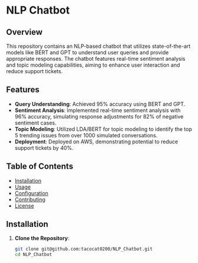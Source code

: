 # NLP Chatbot

## Overview

This repository contains an NLP-based chatbot that utilizes state-of-the-art models like BERT and GPT to understand user queries and provide appropriate responses. The chatbot features real-time sentiment analysis and topic modeling capabilities, aiming to enhance user interaction and reduce support tickets.

## Features

- **Query Understanding**: Achieved 95% accuracy using BERT and GPT.
- **Sentiment Analysis**: Implemented real-time sentiment analysis with 96% accuracy, simulating response adjustments for 82% of negative sentiment cases.
- **Topic Modeling**: Utilized LDA/BERT for topic modeling to identify the top 5 trending issues from over 1000 simulated conversations.
- **Deployment**: Deployed on AWS, demonstrating potential to reduce support tickets by 40%.

## Table of Contents

- [Installation](#installation)
- [Usage](#usage)
- [Configuration](#configuration)
- [Contributing](#contributing)
- [License](#license)

## Installation

1. **Clone the Repository**:

   ```bash
   git clone git@github.com:tacocat0200/NLP_Chatbot.git
   cd NLP_Chatbot

